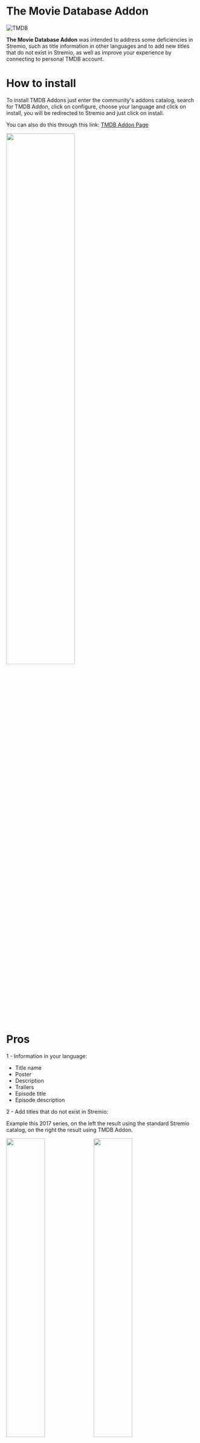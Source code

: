 # The Movie Database Addon

![TMDB](https://i.imgur.com/xekuwF8.png)

**The Movie Database Addon** was intended to address some deficiencies in Stremio, such as title information in other languages and to add new titles that do not exist in Stremio, as well as improve your experience by connecting to personal TMDB account.

# How to install

To install TMDB Addons just enter the community's addons catalog, search for TMDB Addon, click on configure, choose your language and click on install, you will be redirected to Stremio and just click on install.

You can also do this through this link: [TMDB Addon Page](https://94c8cb9f702d-tmdb-addon.baby-beamup.club/configure)

<img src="https://i.imgur.com/R0sMjGv.png" width="60%">

# Pros

1 - Information in your language:
 - Title name
 - Poster 
 - Description
 - Trailers
 - Episode title
 - Episode description

2 - Add titles that do not exist in Stremio:

Example this 2017 series, on the left the result using the standard Stremio catalog, on the right the result using TMDB Addon.

<img src="https://i.imgur.com/NVrkGts.png" width="45%"> <img src="https://i.imgur.com/4LbIrbT.png" width="45%">

3 - You are free to correct wrong information, just correct the information on the TMDB website and the Addon will update automatically.

4 - Connect to your personal TMDB account and access your lists right from the Stremio app.

5 - Enable IMDBId support and use other addon catalogues which require IMDB without any trouble.

6 - Connect to your RPDB account and use RPDB posters to enrich your experience with various rating sources.

# Cons

1 - Some information may not be right, the Addon does not check the information it accesses the TMDB API directly.



 
